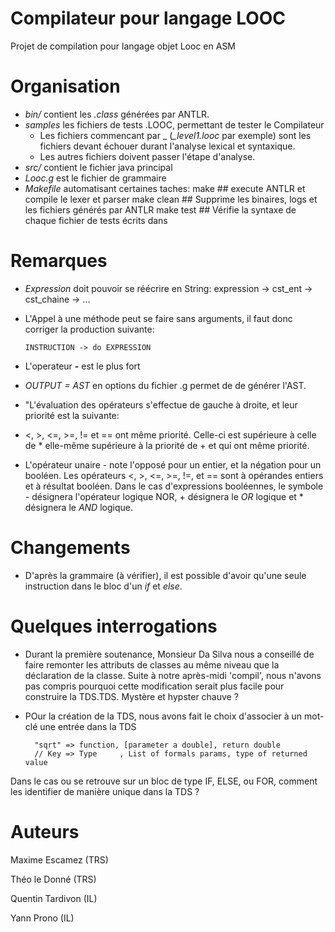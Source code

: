# Compilateur pour langage LOOC

Projet de compilation pour langage objet Looc
en ASM

Organisation
===


- *bin/* contient les *.class* générées par ANTLR.
- *samples* les fichiers de tests .LOOC, permettant de tester le Compilateur
  - Les fichiers commencant par _ (*_level1.looc* par exemple) sont les fichiers devant échouer durant l'analyse lexical et syntaxique.
  - Les autres fichiers doivent passer l'étape d'analyse.
- *src/* contient le fichier java principal
- *Looc.g* est le fichier de grammaire
- *Makefile* automatisant certaines taches:
      make        ## execute ANTLR et compile le lexer et parser
      make clean  ## Supprime les binaires, logs et les fichiers générés par ANTLR
      make test   ## Vérifie la syntaxe de chaque fichier de tests écrits dans

<!---make parse  ## Lance TestLooc où il est possible d'écrire du contenu LOOC-->

Remarques
===

- *Expression* doit pouvoir se réécrire en String:
      expression  -> cst_ent
                  -> cst_chaine
                  -> ...

- L'Appel à une méthode peut se faire sans arguments, il faut donc corriger la production suivante:

      INSTRUCTION -> do EXPRESSION

- L'operateur **-** est le plus fort

- *OUTPUT = AST* en options du fichier .g permet de de générer l'AST.

-  "L'évaluation des opérateurs s'effectue de gauche à droite, et leur priorité est la suivante:
 - <,  >, <=, >=, != et ==  ont même priorité. Celle-ci est supérieure à celle de * elle-même supérieure à la priorité de + et qui ont même priorité.

 - L'opérateur unaire - note l'opposé pour un entier, et la négation pour un booléen. Les opérateurs
<, >, <=, >=, !=, et == sont à opérandes entiers et à résultat booléen. Dans le cas d'expressions booléennes, le symbole - désignera l'opérateur logique NOR, + désignera le *OR* logique et * désignera le *AND* logique.

Changements
==

- D'après la grammaire (à vérifier), il est possible d'avoir qu'une seule instruction dans le bloc d'un *if* et *else*.


Quelques interrogations
==

- Durant la première soutenance, Monsieur Da Silva nous a conseillé de faire remonter les attributs de classes au même niveau que la déclaration de la classe. Suite à notre après-midi 'compil', nous n'avons pas compris pourquoi cette modification serait plus facile pour construire la TDS.TDS. Mystère et hypster chauve ?
- POur la création de la TDS, nous avons fait le choix d'associer à un mot-clé une entrée dans la TDS
        
        "sqrt" => function, [parameter a double], return double 
        // Key => Type     , List of formals params, type of returned value
   
Dans le cas ou se retrouve sur un bloc de type IF, ELSE, ou FOR, comment les identifier de manière unique dans la TDS ?

Auteurs
==

Maxime Escamez (TRS)

Théo le Donné (TRS)

Quentin Tardivon (IL)

Yann Prono (IL)
